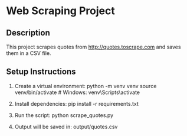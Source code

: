 # Web Scraping Project

## Description
This project scrapes quotes from http://quotes.toscrape.com and saves them in a CSV file.

## Setup Instructions
1. Create a virtual environment:
   python -m venv venv
   source venv/bin/activate    # Windows: venv\Scripts\activate

2. Install dependencies:
   pip install -r requirements.txt

3. Run the script:
   python scrape_quotes.py

4. Output will be saved in:
   output/quotes.csv
